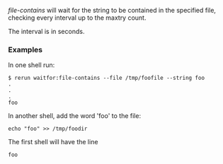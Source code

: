 *file-contains* will wait for the string to be contained in the specified file, checking every interval up to the maxtry count.

The interval is in seconds.

### Examples

In one shell run:

	$ rerun waitfor:file-contains --file /tmp/foofile --string foo 
	.
	.
	.
	foo

In another shell, add the word 'foo' to the file:

	echo "foo" >> /tmp/foodir

The first shell will have the line 

    foo	